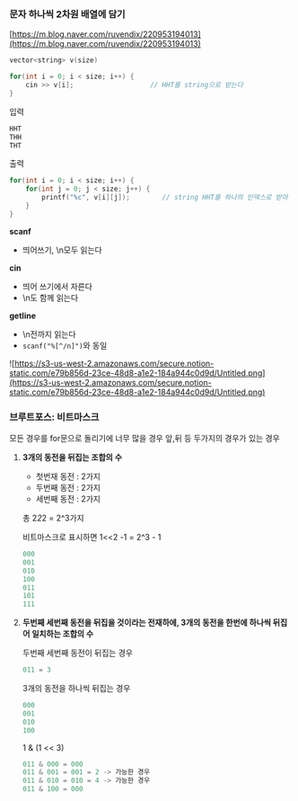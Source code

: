 ### **문자 하나씩 2차원 배열에 담기**

[https://m.blog.naver.com/ruvendix/220953194013](https://m.blog.naver.com/ruvendix/220953194013)

```cpp
vector<string> v(size)

for(int i = 0; i < size; i++) {
	cin >> v[i];                   // HHT를 string으로 받는다
}
```

입력

```cpp
HHT
THH
THT
```

출력

```cpp
for(int i = 0; i < size; i++) {
	for(int j = 0; j < size; j++) {
		printf("%c", v[i][j]);        // string HHT를 하나의 인덱스로 받아 char로 출력한다
	}
}
```

**scanf**

- 띄어쓰기, \n모두 읽는다

**cin**

- 띄어 쓰기에서 자른다
- \n도 함께 읽는다

**getline**

- \n전까지 읽는다
- `scanf("%[^/n]")`와 동일

![https://s3-us-west-2.amazonaws.com/secure.notion-static.com/e79b856d-23ce-48d8-a1e2-184a944c0d9d/Untitled.png](https://s3-us-west-2.amazonaws.com/secure.notion-static.com/e79b856d-23ce-48d8-a1e2-184a944c0d9d/Untitled.png)

### 브루트포스: 비트마스크

모든 경우를 for문으로 돌리기에 너무 많을 경우
앞,뒤 등 두가지의 경우가 있는 경우

1. **3개의 동전을 뒤집는 조합의 수**
    - 첫번재 동전 : 2가지
    - 두번째 동전 : 2가지
    - 세번째 동전 : 2가지

    총 2*2*2 = 2^3가지

    비트마스크로 표시하면 1<<2 -1 = 2^3 - 1

    ```jsx
    000
    001
    010
    100
    011
    101
    111
    ```

2. **두번째 세번째 동전을 뒤집을 것이라는 전재하에, 3개의 동전을 한번에 하나씩 뒤집어 일치하는 조합의 수**

    두번째 세번째 동전이 뒤집는 경우

    ```jsx
    011 = 3
    ```

    3개의 동전을 하나씩 뒤집는 경우

    ```jsx
    000
    001
    010
    100
    ```

    1 & (1 << 3)

    ```jsx
    011 & 000 = 000 
    011 & 001 = 001 = 2 -> 가능한 경우
    011 & 010 = 010 = 4 -> 가능한 경우
    011 & 100 = 000 
    ```